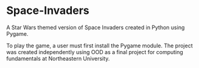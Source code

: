 # Space-Invaders
A Star Wars themed version of Space Invaders created in Python using Pygame.

To play the game, a user must first install the Pygame module. The project was
created independently using OOD as a final project for computing fundamentals 
at Northeastern University.
